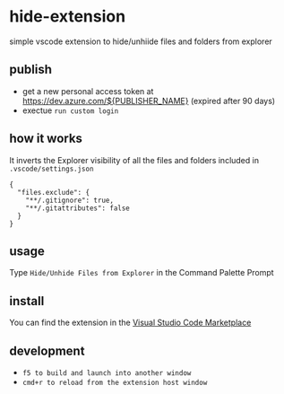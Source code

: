 # hide-extension

simple vscode extension to hide/unhiide files and folders from explorer

## publish


- get a new personal access token at https://dev.azure.com/${PUBLISHER_NAME} (expired after 90 days)
- exectue `run custom login`


## how it works

It inverts the Explorer visibility of all the files and folders included in `.vscode/settings.json`

```
{
  "files.exclude": {
    "**/.gitignore": true,
    "**/.gitattributes": false
  }
}
```

## usage

Type `Hide/Unhide Files from Explorer` in the Command Palette Prompt

## install

You can find the extension in the [Visual Studio Code Marketplace](https://marketplace.visualstudio.com/items?itemName=ghostmind.hide-unhide)

## development

- `f5 to build and launch into another window`
- `cmd+r to reload from the extension host window`


